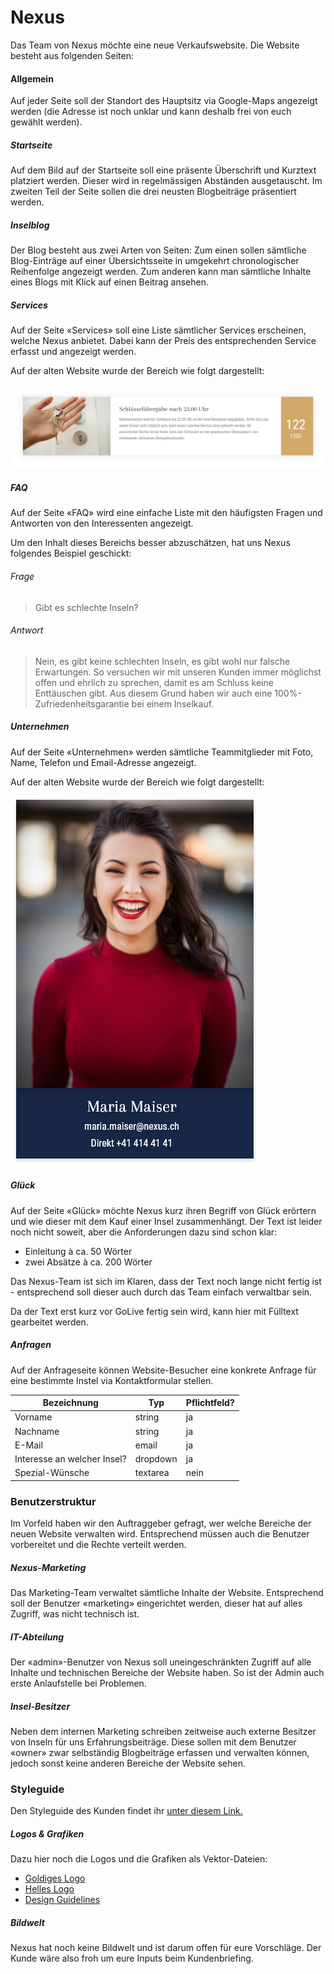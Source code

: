 # Nexus
Das Team von Nexus möchte eine neue Verkaufswebsite. Die Website besteht aus folgenden Seiten:

#### Allgemein
Auf jeder Seite soll der Standort des Hauptsitz via Google-Maps angezeigt werden (die Adresse ist noch unklar und kann deshalb frei von euch gewählt werden).

##### Startseite
Auf dem Bild auf der Startseite soll eine präsente Überschrift und Kurztext platziert werden. Dieser wird in regelmässigen Abständen ausgetauscht. Im zweiten Teil der Seite sollen die drei neusten Blogbeiträge präsentiert werden.

##### Inselblog
Der Blog besteht aus zwei Arten von Seiten: Zum einen sollen sämtliche Blog-Einträge auf einer Übersichtsseite in umgekehrt chronologischer Reihenfolge angezeigt werden. Zum anderen kann man sämtliche Inhalte eines Blogs mit Klick auf einen Beitrag ansehen.

##### Services
Auf der Seite «Services» soll eine Liste sämtlicher Services erscheinen, welche Nexus anbietet. Dabei kann der Preis des entsprechenden Service erfasst und angezeigt werden.

Auf der alten Website wurde der Bereich wie folgt dargestellt:

![Darstellung Services - alte Website](src/old_services.png)

##### FAQ
Auf der Seite «FAQ» wird eine einfache Liste mit den häufigsten Fragen und Antworten von den Interessenten angezeigt.

Um den Inhalt dieses Bereichs besser abzuschätzen, hat uns Nexus folgendes Beispiel geschickt:

###### Frage
> Gibt es schlechte Inseln?

###### Antwort
> Nein, es gibt keine schlechten Inseln, es gibt wohl nur falsche Erwartungen. So versuchen wir mit unseren Kunden immer möglichst offen und ehrlich zu sprechen, damit es am Schluss keine Enttäuschen gibt. Aus diesem Grund haben wir auch eine 100%-Zufriedenheitsgarantie bei einem Inselkauf.

##### Unternehmen
Auf der Seite «Unternehmen» werden sämtliche Teammitglieder mit Foto, Name, Telefon und Email-Adresse angezeigt.

Auf der alten Website wurde der Bereich wie folgt dargestellt:

![Darstellung Team - alte Website](src/old_team.png)

##### Glück
Auf der Seite «Glück» möchte Nexus kurz ihren Begriff von Glück erörtern und wie dieser mit dem Kauf einer Insel zusammenhängt. Der Text ist leider noch nicht soweit, aber die Anforderungen dazu sind schon klar:

* Einleitung à ca. 50 Wörter
* zwei Absätze à ca. 200 Wörter

Das Nexus-Team ist sich im Klaren, dass der Text noch lange nicht fertig ist  - entsprechend soll dieser auch durch das Team einfach verwaltbar sein.

Da der Text erst kurz vor GoLive fertig sein wird, kann hier mit Fülltext gearbeitet werden.

##### Anfragen
Auf der Anfrageseite können Website-Besucher eine konkrete Anfrage für eine bestimmte Instel via Kontaktformular stellen.

| Bezeichnung                       | Typ      | Pflichtfeld? |
|-----------------------------------|----------|-------------|
| Vorname                           | string   | ja          |
| Nachname                          | string   | ja          |
| E-Mail                             | email    | ja          |
| Interesse an welcher Insel? | dropdown | ja          |
| Spezial-Wünsche                         | textarea | nein        |

### Benutzerstruktur
Im Vorfeld haben wir den Auftraggeber gefragt, wer welche Bereiche der neuen Website verwalten wird. Entsprechend müssen auch die Benutzer vorbereitet und die Rechte verteilt werden.

##### Nexus-Marketing
Das Marketing-Team verwaltet sämtliche Inhalte der Website. Entsprechend soll der Benutzer «marketing» eingerichtet werden, dieser hat auf alles Zugriff, was nicht technisch ist.

##### IT-Abteilung
Der «admin»-Benutzer von Nexus soll uneingeschränkten Zugriff auf alle Inhalte und technischen Bereiche der Website haben. So ist der Admin auch erste Anlaufstelle bei Problemen.

##### Insel-Besitzer
Neben dem internen Marketing schreiben zeitweise auch externe Besitzer von Inseln für uns Erfahrungsbeiträge. Diese sollen mit dem Benutzer «owner» zwar selbständig Blogbeiträge erfassen und verwalten können, jedoch sonst keine anderen Bereiche der Website sehen.

### Styleguide
Den Styleguide des Kunden findet ihr [unter diesem Link.](../src/Styleguide%20Nexus.pdf)

##### Logos & Grafiken
Dazu hier noch die Logos und die Grafiken als Vektor-Dateien:


* [Goldiges Logo](src/logo_gold.svg)
* [Helles Logo](src/logo_white.svg)
* [Design Guidelines](src/guidelines.jpg)

##### Bildwelt
Nexus hat noch keine Bildwelt und ist darum offen für eure Vorschläge. Der Kunde wäre also froh um eure Inputs beim Kundenbriefing.
